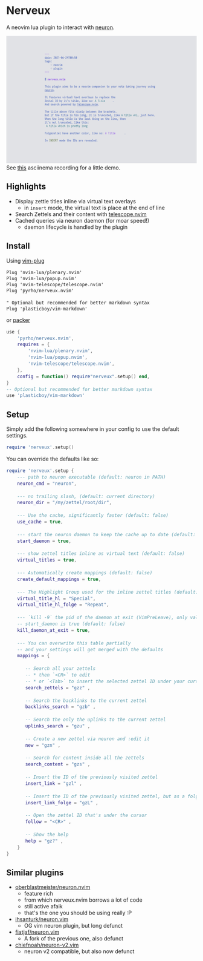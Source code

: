 # Nerveux

A neovim lua plugin to interact with [neuron](http://neuron.zettel.page).

![nerveux_normal](https://github.com/pyrho/static-imgs/raw/master/nerveux.jpeg)
See [this](https://asciinema.org/a/422065) asciinema recording for a little demo.

## Highlights

- Display zettle titles inline via virtual text overlays
    - in `insert` mode, the virtual text is place at the end of line
- Search Zettels and their content with [telescope.nvim](https://github.com/nvim-telescope/telescope.nvim)
- Cached queries via neuron daemon (for moar speed!)
    - daemon lifecycle is handled by the plugin

## Install
Using [vim-plug](https://github.com/junegunn/vim-plug)

```vimL
Plug 'nvim-lua/plenary.nvim'
Plug 'nvim-lua/popup.nvim'
Plug 'nvim-telescope/telescope.nvim'
Plug 'pyrho/nerveux.nvim'

" Optional but recommended for better markdown syntax
Plug 'plasticboy/vim-markdown'
```

or [packer](https://github.com/wbthomason/packer.nvim/)

```lua
use {
    'pyrho/nerveux.nvim',
    requires = {
        'nvim-lua/plenary.nvim',
        'nvim-lua/popup.nvim',
        'nvim-telescope/telescope.nvim',
    },
    config = function() require"nerveux".setup() end,
}
-- Optional but recommended for better markdown syntax
use 'plasticboy/vim-markdown'
```

## Setup

Simply add the following somewhere in your config to use the default settings.

```lua
require 'nerveux'.setup()
```

You can override the defaults like so:

```lua
require 'nerveux'.setup {
    --- path to neuron executable (default: neuron in PATH)
    neuron_cmd = "neuron",

    --- no trailing slash, (default: current directory)
    neuron_dir = "/my/zettel/root/dir",

    --- Use the cache, significantly faster (default: false)
    use_cache = true,

    --- start the neuron daemon to keep the cache up to date (default: false)
    start_daemon = true,

    --- show zettel titles inline as virtual text (default: false)
    virtual_titles = true,

    --- Automatically create mappings (default: false)
    create_default_mappings = true,

    --- The Highlight Group used for the inline zettel titles (default: Special)
    virtual_title_hl = "Special",
    virtual_title_hl_folge = "Repeat",

    --- `kill -9` the pid of the daemon at exit (VimPreLeave), only valid is
    -- start_daemon is true (default: false)
    kill_daemon_at_exit = true,

    --- You can overwrite this table partially
    -- and your settings will get merged with the defaults
    mappings = {

       -- Search all your zettels
       -- * then `<CR>` to edit
       -- * or `<Tab>` to insert the selected zettel ID under your cursor
       search_zettels = "gzz" ,

       -- Search the backlinks to the current zettel 
       backlinks_search = "gzb" ,

       -- Search the only the uplinks to the current zettel 
       uplinks_search = "gzu" ,

       -- Create a new zettel via neuron and :edit it
       new = "gzn" ,

       -- Search for content inside all the zettels
       search_content = "gzs" ,

       -- Insert the ID of the previously visited zettel
       insert_link = "gzl" ,

       -- Insert the ID of the previously visited zettel, but as a folgezettel
       insert_link_folge = "gzL" ,

       -- Open the zettel ID that's under the cursor
       follow = "<CR>" ,

       -- Show the help
       help = "gz?" ,
    }
}
```

## Similar plugins

- [oberblastmeister/neuron.nvim](https://github.com/oberblastmeister/neuron.nvim)
    - feature rich
    - from which nerveux.nvim borrows a lot of code
    - still active afaik
    - that's the one you should be using really :P
- [ihsanturk/neuron.vim](https://github.com/ihsanturk/neuron.vim)
    - OG vim neuron plugin, but long defunct
- [fiatjaf/neuron.vim](https://github.com/fiatjaf/neuron.vim)
    - A fork of the previous one, also defunct
- [chiefnoah/neuron-v2.vim](https://github.com/chiefnoah/neuron-v2.vim)
    - neuron v2 compatible, but also now defunct
